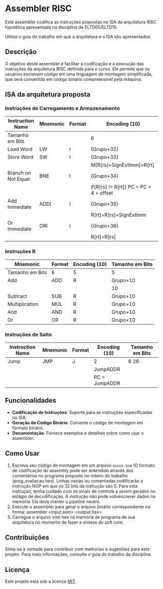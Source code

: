 # Assembler RISC

Este assembler codifica as instruções propostas no ISA da arquitetura RISC hipotética apresentada na disciplina de ELTD05/ELTD15. 

Utilize o guia do trabalho em que a arquitetura e o ISA são apresentados.

## Descrição

O objetivo deste assembler é facilitar a codificação e a execução das instruções da arquitetura RISC definida para o curso. Ele permite que os usuários escrevam código em uma linguagem de montagem simplificada, que será convertida em código binário compreensível pela máquina.



## ISA da arquitetura proposta

### Instruções de Carregamento e Armazenamento

| Instruction Name               | Mnemonic | Format | Encoding (10)                   |
|--------------------------------|----------|--------|----------------------------------|
| Tamanho em Bits                |          |        | 6 | 5 | 5 | 16                   |
| Load Word                      | LW       | I      | (Grupo+32)                       |
| Store Word                     | SW       | I      | (Grupo+33)                       |
|                                |          |        | M[R[rs]+SignExtImm]=R[rt]       |
| Branch on Not Equal            | BNE      | I      | (Grupo+34)                       |
|                                |          |        | if(R[rs] != R[rt]) PC = PC + 4 + offset |
| Add Immediate                  | ADDI     | I      | (Grupo+35)                       |
|                                |          |        | R[rt]=R[rs]+SignExtImm           |
| Or Immediate                   | ORI      | I      | (Grupo+36)                       |
|                                |          |        | R[rt]=R[rs] | SignExtImm        |

### Instruções R

| Mnemonic      | Format | Encoding (10) | Tamanho em Bits |
|---------------|--------|----------------|------------------|
| Tamanho em Bits | 6 | 5 | 5 | 5 | 5 | 6 |
| Add           | ADD    | R      | Grupo+10        | 6 5 5 5 5 6      |
|               |        |            | 10          | 32               |
| Subtract      | SUB    | R      | Grupo+10       | 6 5 5 5 5 6      |
| Multiplication | MUL   | R      | Grupo+10       | 6 5 5 5 5 6      |
| And           | AND    | R      | Grupo+10       | 6 5 5 5 5 6      |
| Or            | OR     | R      | Grupo+10       | 6 5 5 5 5 6      |


### Instruções de Salto

| Instruction Name               | Mnemonic | Format | Encoding (10) | Tamanho em Bits |
|--------------------------------|----------|--------|----------------|------------------|
| Jump                           | JMP      | J      | 2              | 6 26             |
|                                |          |        | JumpADDR       |                  |
|                                |          |        | PC = JumpADDR  |                  |

## Funcionalidades

- **Codificação de Instruções**: Suporte para as instruções especificadas no ISA.
- **Geração de Código Binário**: Converte o código de montagem em formato binário.
- **Documentação**: Fornece exemplos e detalhes sobre como usar o assembler.

## Como Usar

1. Escreva seu código de montagem em um  arquivo `xxxxx.asm` (O formato de codificação do assembly pode ser entendido através dos comentários no programa proposto no roteiro do trabalho (prog_avaliacao.hex). Linhas vazias ou comentadas codificarão a instrução NOP em que os 32 bits da instrução são 0. Para esta instrução, tenha cuidado com os sinais de controle a serem gerados no estágio de decodificação. A instrução não pode sobrescrever dados na memória. Ela deve manter o pipeline neutro.
2. Execute o assembler para gerar o arquivo binário correspondente na forma: assembler <input.asm> <grupo> <output.hex>
3. Carregue o arquivo intel hex na memória de programa de sua arquitetura no momento de fazer a síntese do soft core.

## Contribuições

Sinta-se à vontade para contribuir com melhorias e sugestões para este projeto. Para mais informações, consulte o guia do trabalho da disciplina.

## Licença

Este projeto está sob a licença [MIT](LICENSE).


